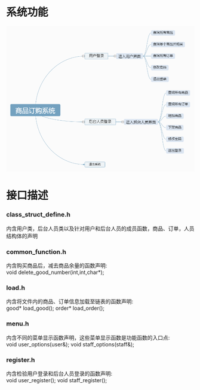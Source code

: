 # 系统功能
![Image text](https://github.com/CennyMo/Buying-System/blob/master/img/1.png)

# 接口描述
### class_struct_define.h 
内含用户类，后台人员类以及针对用户和后台人员的成员函数，商品、订单，人员结构体的声明

### common_function.h
内含购买商品后，减去商品余量的函数声明:<br>
void delete_good_number(int,int,char*);

### load.h 
内含将文件内的商品、订单信息加载至链表的函数声明:
<br>
good* load_good(); order* load_order();

### menu.h 
内含不同的菜单显示函数声明，这些菜单显示函数是功能函数的入口点:<br>
void user_options(user&); void staff_options(staff&);
 
### register.h 
内含检验用户登录和后台人员登录的函数声明:<br>
void user_register(); void staff_register();
